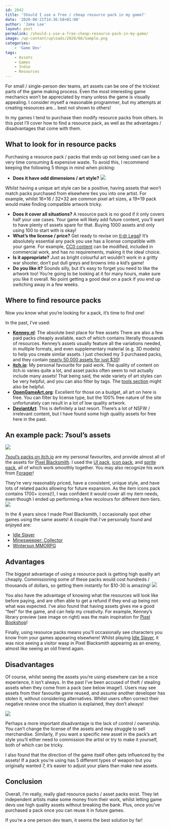 ```yaml
---
id: 2842
title: 'Should I use a free / cheap resource pack in my game?'
date: '2020-08-21T14:36:58+01:00'
author: 'Jake Lee'
layout: post
permalink: /should-i-use-a-free-cheap-resource-pack-in-my-game/
image: /wp-content/uploads/2020/08/Sample.png
categories:
    - 'Game Dev'
tags:
    - Assets
    - Games
    - Indie
    - Resources
---
```


For small / single-person dev teams, art assets can be one of the trickiest parts of the game making process. Even the most interesting game mechanics won’t be appreciated by many unless the game is visually appealing. I consider myself a reasonable programmer, but my attempts at creating resources are… best not shown to others!

In my games I tend to purchase then modify resource packs from others. In this post I’ll cover how to find a resource pack, as well as the advantages / disadvantages that come with them.

## What to look for in resource packs

Purchasing a resource pack / packs that ends up not being used can be a very time consuming &amp; expensive waste. To avoid this, I recommend keeping the following 5 things in mind when picking:

- **Does it have odd dimensions / art style?**
[![](/wp-content/uploads/2020/08/XNrt1Uy.png)](/wp-content/uploads/2020/08/XNrt1Uy.png) 

Whilst having a unique art style can be a positive, having assets that won’t match packs purchased from elsewhere ties you into one artist. For example, whilst 16×16 / 32×32 are common pixel art sizes, a 19×19 pack would make finding compatible artwork tricky.
- **Does it cover all situations?** A resource pack is no good if it only covers half your use cases. Your game will likely add future content, you’ll want to have plenty of assets spare for that. Buying 1000 assets and only using 100 to start with is okay!
- **What’s the license / price?** Get ready to revise on [tl;dr Legal](https://tldrlegal.com/)! It’s absolutely essential any pack you use has a license compatible with your game. For example, [CC0 content](https://tldrlegal.com/license/creative-commons-cc0-1.0-universal) can be modified, included in commercial work, and has no requirements, making it the ideal choice.
- **Is it appropriate?** Just as bright colourful art wouldn’t work in a gritty war shooter, don’t put dull greys and browns into a kid’s game!
- **Do you like it?** Sounds silly, but it’s easy to forget you need to like the artwork too! You’re going to be looking at it for many hours, make sure you like it overall. No point getting a good deal on a pack if you end up switching away in a few weeks.

## Where to find resource packs

Now you know what you’re looking for a pack, it’s time to find one!

In the past, I’ve used:

- **[Kenney.nl](https://www.kenney.nl/assets)**: The absolute best place for free assets![![](/wp-content/uploads/2020/08/Je5JFSJ.png)](/wp-content/uploads/2020/08/Je5JFSJ.png) There are also a few paid packs cheaply available, each of which contains literally thousands of resources. Kenney’s assets usually feature all the variations needed, in multiple formats, and even supplementary material (e.g. 3D models) to help you create similar assets. I just checked my 3 purchased packs, and they contain [nearly 50,000 assets for just $30](https://i.imgur.com/eyjjpne.png)!
- [**itch.io**](https://itch.io/game-assets): My personal favourite for paid work. The quality of content on itch.io varies quite a lot, and asset packs often seem to not actually include many assets! That being said, the wide variety of art styles can be very helpful, and you can also filter by tags. The [tools section](https://itch.io/tools) might also be helpful.
- [**OpenGameArt.org**](https://opengameart.org/art-search-advanced?keys=&field_art_type_tid%5B%5D=9&sort_by=count&sort_order=DESC): Excellent for those on a budget, all art on here is free. You can filter by license type, but the 100% free nature of the site unfortunately can result in a lot of low quality artwork.
- [**DeviantArt**](https://www.deviantart.com/search?q=resource%20pack): This is definitely a last resort. There’s a lot of NSFW / irrelevant content, but I have found some high quality assets for free here in the past.

## An example pack: 7soul’s assets
[![](/wp-content/uploads/2020/08/unOrQc.png)](/wp-content/uploads/2020/08/unOrQc.png)

[7soul’s packs on itch.io](https://7soul.itch.io/) are my personal favourites, and provide almost all of the assets for [Pixel Blacksmith](https://play.google.com/store/apps/details?id=uk.co.jakelee.blacksmith&hl=en_GB). I used the [UI pack](https://7soul.itch.io/7souls-rpg-graphics-pack-2-ui), [icon pack](https://7soul.itch.io/7souls-rpg-graphics-pack-1-icons), and [sprite pack](https://7soul.itch.io/7souls-rpg-graphics-sprites), all of which work smoothly together. You may also recognize his work from [Forager](https://store.steampowered.com/app/751780/Forager/)!

They’re very reasonably priced, have a consistent, unique style, and have lots of related packs allowing for future expansion. As the item icons pack contains 1700+ icons(!), I was confident it would cover all my item needs, even though I ended up performing a few recolours for different item tiers. 
[![](/wp-content/uploads/2020/08/GDBvbTs.png)](/wp-content/uploads/2020/08/GDBvbTs.png)

In the 4 years since I made Pixel Blacksmith, I occasionally spot other games using the same assets! A couple that I’ve personally found and enjoyed are:

- [Idle Slayer](https://play.google.com/store/apps/details?id=com.pabloleban.IdleSlayer&hl=en_US)
- [Minesweeper: Collector](https://play.google.com/store/apps/details?id=air.com.griffgriffgames.minesweeper&hl=en_US)
- [Wintersun MMORPG](https://play.google.com/store/apps/details?id=org.prowl.wintersunrpg&hl=en_GB)

## Advantages

The biggest advantage of using a resource pack is getting high quality art cheaply. Commissioning some of these packs would cost hundreds / thousands of dollars, so getting them instantly for $10-30 is amazing! 
[![](/wp-content/uploads/2020/08/Sample.png)](/wp-content/uploads/2020/08/Sample.png)

You also have the advantage of knowing what the resources will look like before paying, and are often able to get a refund if they end up being not what was expected. I’ve also found that having assets gives me a good “feel” for the game, and can help my creativity. For example, Kenney’s library preview (see image on right) was the main inspiration for [Pixel Bookshop](https://i.imgur.com/qqTYvj0.png)!

Finally, using resource packs means you’ll occasionally see characters you know from your games appearing elsewhere! Whilst playing [Idle Slayer](https://play.google.com/store/apps/details?id=com.pabloleban.IdleSlayer&hl=en_US), it was nice seeing a visitor wasp in Pixel Blacksmith appearing as an enemy, almost like seeing an old friend again.

## Disadvantages

Of course, whilst seeing the assets you’re using elsewhere can be a nice experience, it isn’t always. In the past I’ve been accused of theft / stealing assets when they come from a pack (see below image!). Users may see assets from their favourite game reused, and assume another developer has stolen it, without considering alternatives. Whilst users often correct their negative review once the situation is explained, they don’t always!

[![](/wp-content/uploads/2020/08/rvTgAlX.png)](/wp-content/uploads/2020/08/rvTgAlX.png)

Perhaps a more important disadvantage is the lack of control / ownership. You can’t change the license of the assets and may struggle to sell merchandise. Similarly, if you want a specific new asset in the pack’s art style you’ll either need to commission the artist or try to make it yourself, both of which can be tricky.

I also found that the direction of the game itself often gets influenced by the assets! If a pack you’re using has 5 different types of weapon but you originally wanted 7, it’s easier to adjust your plans than make new assets.

## Conclusion

Overall, I’m really, really glad resource packs / asset packs exist. They let independent artists make some money from their work, whilst letting game devs use high quality assets without breaking the bank. Plus, once you’ve purchased a pack once you can reuse it in future games.

If you’re a one person dev team, it seems the best solution by far!